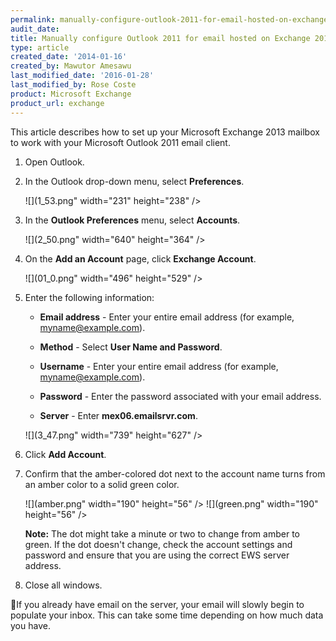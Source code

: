 ```yaml
---
permalink: manually-configure-outlook-2011-for-email-hosted-on-exchange-2013/
audit_date:
title: Manually configure Outlook 2011 for email hosted on Exchange 2013
type: article
created_date: '2014-01-16'
created_by: Mawutor Amesawu
last_modified_date: '2016-01-28'
last_modified_by: Rose Coste
product: Microsoft Exchange
product_url: exchange
---
```


This article describes how to set up your
Microsoft Exchange 2013 mailbox
to work with your
Microsoft Outlook 2011 email client.

1. Open Outlook.

2. In the Outlook drop-down menu, select **Preferences**.

   ![](1_53.png" width="231" height="238" />

3. In the **Outlook Preferences** menu, select **Accounts**.

   ![](2_50.png" width="640" height="364" />

4. On the **Add an Account** page, click **Exchange Account**.

   ![](01_0.png" width="496" height="529" />

5. Enter the following information:

   - **Email address** - Enter your entire email address
     (for example, myname@example.com).

   - **Method** - Select **User Name and Password**.

   - **Username** - Enter your entire email address
     (for example, myname@example.com).

   - **Password** - Enter the password associated with your email address.

   - **Server** - Enter **mex06.emailsrvr.com**.

   ![](3_47.png" width="739" height="627" />


6. Click **Add Account**.

7. Confirm that the amber-colored dot next to the account name turns from an amber
   color to a solid green color.

   ![](amber.png" width="190" height="56" />
   ![](green.png" width="190" height="56" />

   **Note:** The dot might take a minute or two to change from amber to green.
   If the dot doesn't change, check the account settings and password and
   ensure that you are using the correct EWS server address.

8. Close all windows.

If you already have email on the server, your email will slowly begin
to populate your inbox. This can take some time depending on how much
data you have.
